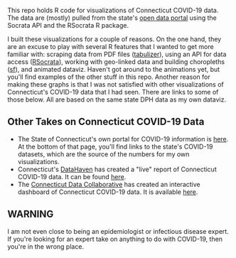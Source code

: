 This repo holds R code for visualizations of Connecticut COVID-19 data. The data are (mostly) pulled from the state's [open data portal](https://data.ct.gov/stories/s/COVID-19-data/wa3g-tfvc/#data-library) using the Socrata API and the RSocrata R package.

I built these visualizations for a couple of reasons. On the one hand, they are an excuse to play with several R features that I wanted to get more familiar with: scraping data from PDF files ([tabulizer](https://docs.ropensci.org/tabulizer/)), using an API for data access ([RSocrata](https://github.com/Chicago/RSocrata)), working with geo-linked data and building choropleths ([sf](https://r-spatial.github.io/sf/)), and animated dataviz. Haven't got around to the animations yet, but you'll find examples of the other stuff in this repo. Another reason for making these graphs is that I was not satisfied with other visualizations of Connecticut's COVID-19 data that I had seen. There are links to some of those below. All are based on the same state DPH data as my own dataviz.

## Other Takes on Connecticut COVID-19 Data
* The State of Connecticut's own portal for COVID-19 information is [here](https://data.ct.gov/stories/s/COVID-19-data/wa3g-tfvc). At the bottom of that page, you'll find links to the state's COVID-19 datasets, which are the source of the numbers for my own visualizations. 
* Connecticut's [DataHaven](https://www.ctdatahaven.org) has created a "live" report of Connecticut COVID-19 data. It can be found [here](https://www.ctdatahaven.org/reports/covid-19-connecticut-data-analysis).
* The [Connecticut Data Collaborative](https://www.ctdata.org) has created an interactive dashboard of Connecticut COVID-19 data. It is available [here](https://www.ctdata.org/covid19). 

## WARNING 

I am not even close to being an epidemiologist or infectious disease expert. If you're looking for an expert take on anything to do with COVID-19, then you're in the wrong place.
